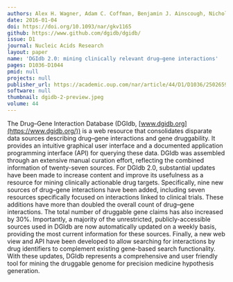 ```yaml
---
authors: Alex H. Wagner, Adam C. Coffman, Benjamin J. Ainscough, Nicholas C. Spies, Zachary L. Skidmore, Katie M. Campbell, Kilannin Krysiak, Deng Pan, Joshua F. McMichael, James M. Eldred, Jason R. Walker, Richard K. Wilson, Elaine R. Mardis, Malachi Griffith, Obi L. Griffith
date: 2016-01-04
doi: https://doi.org/10.1093/nar/gkv1165
github: https://www.github.com/dgidb/dgidb/
issue: D1
journal: Nucleic Acids Research
layout: paper
name: 'DGIdb 2.0: mining clinically relevant drug–gene interactions'
pages: D1036-D1044
pmid: null
projects: null
publisher_url: https://academic.oup.com/nar/article/44/D1/D1036/2502659
software: null
thumbnail: dgidb-2-preview.jpeg
volume: 44
---
```

The Drug–Gene Interaction Database (DGIdb, [www.dgidb.org](https://www.dgidb.org/)) is a web resource that consolidates disparate data sources describing drug–gene interactions and gene druggability. It provides an intuitive graphical user interface and a documented application programming interface (API) for querying these data. DGIdb was assembled through an extensive manual curation effort, reflecting the combined information of twenty-seven sources. For DGIdb 2.0, substantial updates have been made to increase content and improve its usefulness as a resource for mining clinically actionable drug targets. Specifically, nine new sources of drug–gene interactions have been added, including seven resources specifically focused on interactions linked to clinical trials. These additions have more than doubled the overall count of drug–gene interactions. The total number of druggable gene claims has also increased by 30%. Importantly, a majority of the unrestricted, publicly-accessible sources used in DGIdb are now automatically updated on a weekly basis, providing the most current information for these sources. Finally, a new web view and API have been developed to allow searching for interactions by drug identifiers to complement existing gene-based search functionality. With these updates, DGIdb represents a comprehensive and user friendly tool for mining the druggable genome for precision medicine hypothesis generation.

